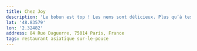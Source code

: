 ```yaml
---
title: Chez Joy
description: 'Le bobun est top ! Les nems sont délicieux. Plus qu’à tester leur nouilles sautées la prochaine fois. '
lat: '48.83579'
lon: '2.32482'
address: 84 Rue Daguerre, 75014 Paris, France
tags: restaurant asiatique sur-le-pouce
---
```


